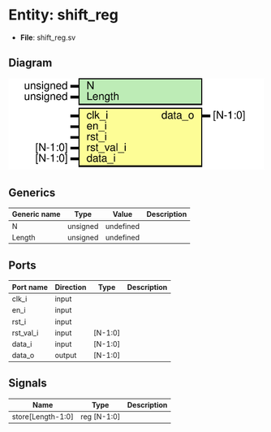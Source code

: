 
# Entity: shift_reg 
- **File**: shift_reg.sv

## Diagram
![Diagram](shift_reg.svg "Diagram")
## Generics

| Generic name | Type     | Value     | Description |
| ------------ | -------- | --------- | ----------- |
| N            | unsigned | undefined |             |
| Length       | unsigned | undefined |             |

## Ports

| Port name | Direction | Type    | Description |
| --------- | --------- | ------- | ----------- |
| clk_i     | input     |         |             |
| en_i      | input     |         |             |
| rst_i     | input     |         |             |
| rst_val_i | input     | [N-1:0] |             |
| data_i    | input     | [N-1:0] |             |
| data_o    | output    | [N-1:0] |             |

## Signals

| Name              | Type        | Description |
| ----------------- | ----------- | ----------- |
| store[Length-1:0] | reg [N-1:0] |             |
